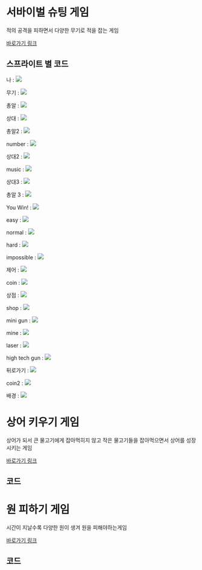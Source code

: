 # 서바이벌 슈팅 게임

적의 공격을 피하면서 다양한 무기로 적을 잡는 게임

<A href="https://scratch.mit.edu/projects/211451882"> 바로가기 링크</A>

## 스프라이트 별 코드 

나 : <img src="https://ifh.cc/g/GBxysJ.png" width="" height="">

무기 : <img src="https://ifh.cc/g/2kvBmJ.jpg" width="" height="">

총알 : <img src="https://ifh.cc/g/4FdXpW.jpg" width="" height="">

상대 : <img src="https://ifh.cc/g/ZjTwcp.jpg" width="" height="">

총알2 : <img src="https://ifh.cc/g/STM3kP.png" width="" height="">

number : <img src="https://ifh.cc/g/0uypn4.png" width="" height="">

상대2 : <img src="https://ifh.cc/g/zhUeZl.jpg" width="" height="">

music : <img src="https://ifh.cc/g/Jyd9Kr.png" width="" height="">

상대3 : <img src="https://ifh.cc/g/3pwAKV.jpg" width="" height="">

총알 3 : <img src="https://ifh.cc/g/ZVTcBv.png" width="" height="">

You Win! : <img src="https://ifh.cc/g/5pUHOW.png" width="" height="">

easy : <img src="https://ifh.cc/g/2ap8PW.png" width="" height="">

normal : <img src="https://ifh.cc/g/lGb4AA.png" width="" height="">

hard : <img src="https://ifh.cc/g/NqllKQ.png" width="" height="">

impossible : <img src="https://ifh.cc/g/QTgyii.png" width="" height="">

제어 : <img src="https://ifh.cc/g/p8XJMz.png" width="" height="">

coin : <img src="https://ifh.cc/g/ULFco1.png" width="" height="">

상점 : <img src="https://ifh.cc/g/MCY4oO.png" width="" height="">

shop : <img src="https://ifh.cc/g/95RdyI.png" width="" height="">

mini gun : <img src="https://ifh.cc/g/XScAVG.png" width="" height="">

mine : <img src="https://ifh.cc/g/J7BCxP.jpg" width="" height="">

laser : <img src="https://ifh.cc/g/J7BCxP.jpg" width="" height="">

high tech gun : <img src="https://ifh.cc/g/J7BCxP.jpg" width="" height="">

뒤로가기 : <img src="https://ifh.cc/g/J7BCxP.jpg" width="" height="">

coin2 : <img src="https://ifh.cc/g/J7BCxP.jpg" width="" height="">

배경 : <img src="https://ifh.cc/g/J7BCxP.jpg" width="" height="">



  

# 상어 키우기 게임

상어가 되서 큰 물고기에게 잡아먹히지 않고 작은 물고기들을 잡아먹으면서 상어를 성장시키는 게임

<A href="https://scratch.mit.edu/projects/235208710"> 바로가기 링크</A>

## 코드

  

# 원 피하기 게임

시간이 지날수록 다양한 원이 생겨 원을 피해야하는게임

<A href="https://scratch.mit.edu/projects/277107817"> 바로가기 링크</A>

## 코드 

  
